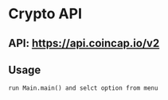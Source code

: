 # Crypto API

## API: https://api.coincap.io/v2

## Usage

```
run Main.main() and selct option from menu
```
